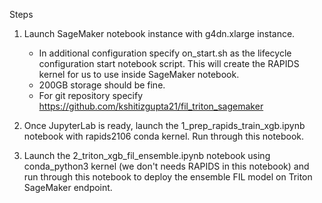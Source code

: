 Steps

1. Launch SageMaker notebook instance with g4dn.xlarge instance.
    - In additional configuration specify on_start.sh as the lifecycle configuration start notebook script. This will create the RAPIDS kernel for us to use inside SageMaker notebook. 
    - 200GB storage should be fine.
    - For git repository specify https://github.com/kshitizgupta21/fil_triton_sagemaker

2. Once JupyterLab is ready, launch the 1_prep_rapids_train_xgb.ipynb notebook with rapids2106 conda kernel. Run through this notebook.

3. Launch the 2_triton_xgb_fil_ensemble.ipynb notebook using conda_python3 kernel (we don't needs RAPIDS in this notebook) and run through this notebook to deploy the ensemble FIL model on Triton SageMaker endpoint.
